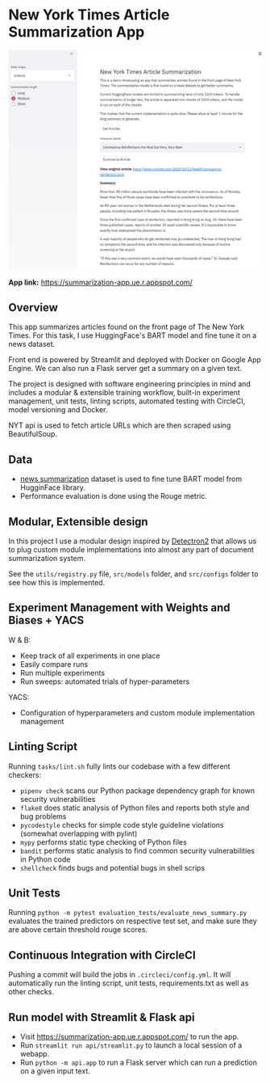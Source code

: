 # New York Times Article Summarization App

![](outputs/nyt-summarization-screenshot.png)

**App link:** https://summarization-app.ue.r.appspot.com/

## Overview

This app summarizes articles found on the front page of The New York Times. For this task, I use HuggingFace's BART model and fine tune it on a news dataset.

Front end is powered by Streamlit and deployed with Docker on Google App Engine. We can also run a Flask server get a summary on a given text.

The project is designed with software engineering principles in mind and includes a modular & extensible training workflow, built-in experiment management, unit tests, linting scripts, automated testing with CircleCI, model versioning and Docker.

NYT api is used to fetch article URLs which are then scraped using BeautifulSoup.

## Data

- [news summarization](https://www.kaggle.com/sunnysai12345/news-summary) dataset is used to fine tune BART model from HugginFace library.
- Performance evaluation is done using the Rouge metric.

## Modular, Extensible design

In this project I use a modular design inspired by [Detectron2](https://github.com/facebookresearch/detectron2) that allows us to plug custom module implementations into almost any part of document summarization system.

See the `utils/registry.py` file, `src/models` folder, and `src/configs` folder to see how this is implemented.

## Experiment Management with Weights and Biases + YACS

W & B:

- Keep track of all experiments in one place
- Easily compare runs
- Run multiple experiments
- Run sweeps: automated trials of hyper-parameters

YACS:

- Configuration of hyperparameters and custom module implementation management

## Linting Script

Running `tasks/lint.sh` fully lints our codebase with a few different checkers:

- `pipenv check` scans our Python package dependency graph for known security vulnerabilities
- `flake8` does static analysis of Python files and reports both style and bug problems
- `pycodestyle` checks for simple code style guideline violations (somewhat overlapping with pylint)
- `mypy` performs static type checking of Python files
- `bandit` performs static analysis to find common security vulnerabilities in Python code
- `shellcheck` finds bugs and potential bugs in shell scrips

## Unit Tests

Running `python -m pytest evaluation_tests/evaluate_news_summary.py` evaluates the trained predictors on respective test set, and make sure they are above certain threshold rouge scores.

## Continuous Integration with CircleCI

Pushing a commit will build the jobs in `.circleci/config.yml`. It will automatically run the linting script, unit tests, requirements.txt as well as other checks.

## Run model with Streamlit & Flask api

- Visit https://summarization-app.ue.r.appspot.com/ to run the app.
- Run `streamlit run api/streamlit.py` to launch a local session of a webapp.
- Run `python -m api.app` to run a Flask server which can run a prediction on a given input text.
